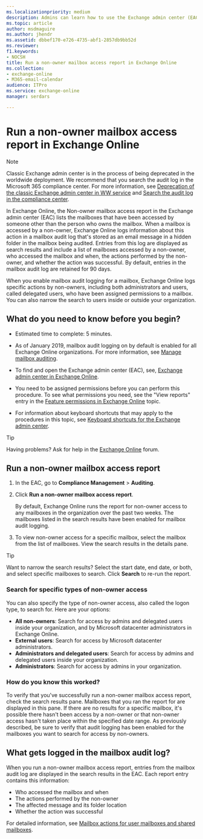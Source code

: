```yaml
---
ms.localizationpriority: medium
description: Admins can learn how to use the Exchange admin center (EAC) to run a non-owner mailbox access report in Exchange Online.
ms.topic: article
author: msdmaguire
ms.author: jhendr
ms.assetid: dbbef170-e726-4735-abf1-2857db9bb52d
ms.reviewer: 
f1.keywords:
- NOCSH
title: Run a non-owner mailbox access report in Exchange Online
ms.collection: 
- exchange-online
- M365-email-calendar
audience: ITPro
ms.service: exchange-online
manager: serdars

---
```


# Run a non-owner mailbox access report in Exchange Online

> [!NOTE]
> Classic Exchange admin center is in the process of being deprecated in the worldwide deployment. We recommend that you search the audit log in the Microsoft 365 compliance center. For more information, see [Deprecation of the classic Exchange admin center in WW service](https://techcommunity.microsoft.com/t5/exchange-team-blog/deprecation-of-the-classic-exchange-admin-center-in-ww-service/ba-p/2736358) and [Search the audit log in the compliance center](/microsoft-365/compliance/search-the-audit-log-in-security-and-compliance).

In Exchange Online, the Non-owner mailbox access report in the Exchange admin center (EAC) lists the mailboxes that have been accessed by someone other than the person who owns the mailbox. When a mailbox is accessed by a non-owner, Exchange Online logs information about this action in a mailbox audit log that's stored as an email message in a hidden folder in the mailbox being audited. Entries from this log are displayed as search results and include a list of mailboxes accessed by a non-owner, who accessed the mailbox and when, the actions performed by the non-owner, and whether the action was successful. By default, entries in the mailbox audit log are retained for 90 days.

When you enable mailbox audit logging for a mailbox, Exchange Online logs specific actions by non-owners, including both administrators and users, called delegated users, who have been assigned permissions to a mailbox. You can also narrow the search to users inside or outside your organization.

## What do you need to know before you begin?

- Estimated time to complete: 5 minutes.

- As of January 2019, mailbox audit logging on by default is enabled for all Exchange Online organizations. For more information, see [Manage mailbox auditing](/microsoft-365/compliance/enable-mailbox-auditing).

- To find and open the Exchange admin center (EAC), see, [Exchange admin center in Exchange Online](../../exchange-admin-center.md).

- You need to be assigned permissions before you can perform this procedure. To see what permissions you need, see the "View reports" entry in the [Feature permissions in Exchange Online](../../permissions-exo/feature-permissions.md) topic.

- For information about keyboard shortcuts that may apply to the procedures in this topic, see [Keyboard shortcuts for the Exchange admin center](../../accessibility/keyboard-shortcuts-in-admin-center.md).

> [!TIP]
> Having problems? Ask for help in the [Exchange Online](https://social.technet.microsoft.com/forums/msonline/home?forum=onlineservicesexchange) forum.

## Run a non-owner mailbox access report

1. In the EAC, go to **Compliance Management** \> **Auditing**.

2. Click **Run a non-owner mailbox access report**.

   By default, Exchange Online runs the report for non-owner access to any mailboxes in the organization over the past two weeks. The mailboxes listed in the search results have been enabled for mailbox audit logging.

3. To view non-owner access for a specific mailbox, select the mailbox from the list of mailboxes. View the search results in the details pane.

> [!TIP]
> Want to narrow the search results? Select the start date, end date, or both, and select specific mailboxes to search. Click **Search** to re-run the report.

### Search for specific types of non-owner access

You can also specify the type of non-owner access, also called the logon type, to search for. Here are your options:

- **All non-owners**: Search for access by admins and delegated users inside your organization, and by Microsoft datacenter administrators in Exchange Online.
- **External users**: Search for access by Microsoft datacenter administrators.
- **Administrators and delegated users**: Search for access by admins and delegated users inside your organization.
- **Administrators**: Search for access by admins in your organization.

### How do you know this worked?

To verify that you've successfully run a non-owner mailbox access report, check the search results pane. Mailboxes that you ran the report for are displayed in this pane. If there are no results for a specific mailbox, it's possible there hasn't been access by a non-owner or that non-owner access hasn't taken place within the specified date range. As previously described, be sure to verify that audit logging has been enabled for the mailboxes you want to search for access by non-owners.

## What gets logged in the mailbox audit log?

When you run a non-owner mailbox access report, entries from the mailbox audit log are displayed in the search results in the EAC. Each report entry contains this information:

- Who accessed the mailbox and when
- The actions performed by the non-owner
- The affected message and its folder location
- Whether the action was successful

For detailed information, see [Mailbox actions for user mailboxes and shared mailboxes](/microsoft-365/compliance/enable-mailbox-auditing#mailbox-actions-for-user-mailboxes-and-shared-mailboxes).
